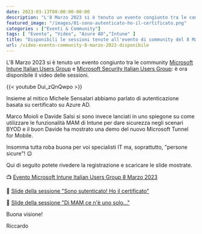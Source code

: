 ```yaml
---
date: 2023-03-13T08:00:00-00:00
description: "L'8 Marzo 2023 si è tenuto un evento congiunto tra le community Microsoft Intune Italian Users Group e Microsoft Security Italian Users Group: è ora disponibile il video delle sessioni."
featured_image: "/images/01-sono-autenticato-ho-il-certificato.png"
categories : ["Eventi & Community"]
tags: [ "Evento", "Video", "Azure AD","Intune" ]
title: "Disponibili le sessioni tenute all'evento di community del 8 Marzo 2023"
url: /video-evento-community-8-marzo-2023-disponibile
---
```

L'8 Marzo 2023 si è tenuto un evento congiunto tra le community [Microsoft Intune Italian Users Group](https://www.linkedin.com/groups/9007892/) e [Microsoft Security Italian Users Group](https://www.linkedin.com/groups/9051256/): è ora disponibile il video delle sessioni.

{{< youtube Dui_zQnQwpo >}}

Insieme al mitico Michele Sensalari abbiamo parlato di autenticazione basata su certificato su Azure AD.

Marco Moioli e Davide Salsi si sono invece lanciati in uno spiegone su come utilizzare le funzionalità MAM di Intune per dare sicurezza negli scenari BYOD e il buon Davide ha mostrato una demo del nuovo Microsoft Tunnel for Mobile.

Insomma tutta roba buona per voi specialisti IT ma, soprattutto, "persone sicure"! 😉

Qui di seguito potete rivedere la registrazione e scaricare le slide mostrate.

📺 [Evento Microsoft Intune Italian Users Group 8 Marzo 2023](https://www.youtube.com/watch?v=Dui_zQnQwpo)

📃 [Slide della sessione "Sono sutenticato! Ho il certificato"](https://speakerdeck.com/memiug/quinto-evento-08-03-2023-sono-autenticato-ho-il-certificato)

📃 [Slide della sessione "Di MAM ce n'è uno solo..."](https://speakerdeck.com/memiug/quinto-evento-08-03-2023-di-mam-ce-ne-uno-solo-dot-dot-dot)

Buona visione!

Riccardo